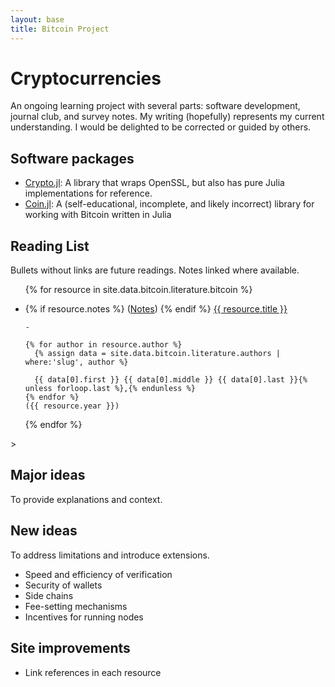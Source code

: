 ```yaml
---
layout: base
title: Bitcoin Project
---
```


# Cryptocurrencies
An ongoing learning project with several parts: software development, journal club, and survey notes. My writing (hopefully) represents my current understanding. I would be delighted to be corrected or guided by others.

## Software packages
- [Crypto.jl](https://github.com/danielsuo/Crypto.jl): A library that wraps OpenSSL, but also has pure Julia implementations for reference.
- [Coin.jl](https://github.com/danielsuo/Coin.jl): A (self-educational, incomplete, and likely incorrect) library for working with Bitcoin written in Julia

## Reading List
Bullets without links are future readings. Notes linked where available.

<ul>

{% for resource in site.data.bitcoin.literature.bitcoin %}
  <li>
    {% if resource.notes %}
      (<a href="{{ resource.notes }}">Notes</a>)
    {% endif %}
    <a href="literature/{{ resource.slug }}.html">{{ resource.title }}</a>

    -

    {% for author in resource.author %}
      {% assign data = site.data.bitcoin.literature.authors | where:'slug', author %}
      
      {{ data[0].first }} {{ data[0].middle }} {{ data[0].last }}{% unless forloop.last %},{% endunless %}
    {% endfor %}
    ({{ resource.year }})
  </li>
{% endfor %}

</ul>>

## Major ideas
To provide explanations and context.

## New ideas
To address limitations and introduce extensions.

- Speed and efficiency of verification
- Security of wallets
- Side chains
- Fee-setting mechanisms
- Incentives for running nodes

## Site improvements
- Link references in each resource